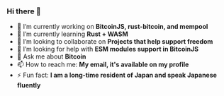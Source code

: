 ### Hi there 👋

- 🔭 I’m currently working on **BitcoinJS, rust-bitcoin, and mempool**
- 🌱 I’m currently learning **Rust + WASM**
- 👯 I’m looking to collaborate on **Projects that help support freedom**
- 🤔 I’m looking for help with **ESM modules support in BitcoinJS**
- 💬 Ask me about **Bitcoin**
- 📫 How to reach me: **My email, it's available on my profile**
- ⚡ Fun fact: **I am a long-time resident of Japan and speak Japanese fluently**
